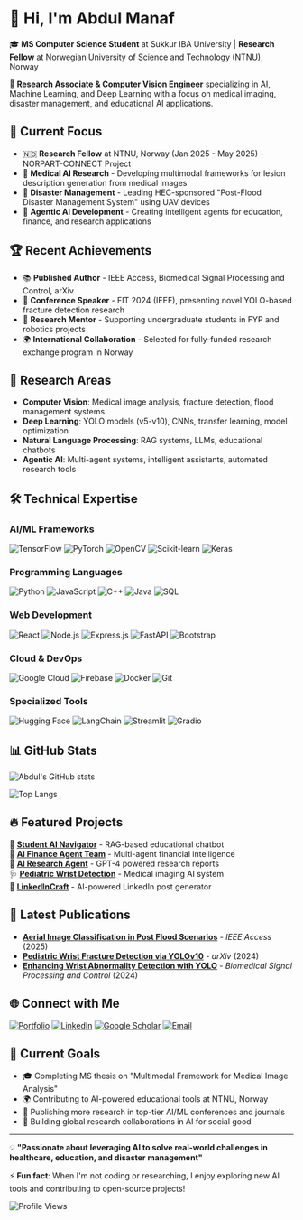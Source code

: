 # 👋 Hi, I'm Abdul Manaf

🎓 **MS Computer Science Student** at Sukkur IBA University | **Research Fellow** at Norwegian University of Science and Technology (NTNU), Norway

🔬 **Research Associate & Computer Vision Engineer** specializing in AI, Machine Learning, and Deep Learning with a focus on medical imaging, disaster management, and educational AI applications.

## 🚀 Current Focus

- 🇳🇴 **Research Fellow** at NTNU, Norway (Jan 2025 - May 2025) - NORPART-CONNECT Project
- 🏥 **Medical AI Research** - Developing multimodal frameworks for lesion description generation from medical images
- 🌊 **Disaster Management** - Leading HEC-sponsored "Post-Flood Disaster Management System" using UAV devices
- 🤖 **Agentic AI Development** - Creating intelligent agents for education, finance, and research applications

## 🏆 Recent Achievements

- 📚 **Published Author** - IEEE Access, Biomedical Signal Processing and Control, arXiv
- 🎯 **Conference Speaker** - FIT 2024 (IEEE), presenting novel YOLO-based fracture detection research
- 🏫 **Research Mentor** - Supporting undergraduate students in FYP and robotics projects
- 🌍 **International Collaboration** - Selected for fully-funded research exchange program in Norway

## 🔬 Research Areas

- **Computer Vision**: Medical image analysis, fracture detection, flood management systems
- **Deep Learning**: YOLO models (v5-v10), CNNs, transfer learning, model optimization
- **Natural Language Processing**: RAG systems, LLMs, educational chatbots
- **Agentic AI**: Multi-agent systems, intelligent assistants, automated research tools

## 🛠️ Technical Expertise

### AI/ML Frameworks
![TensorFlow](https://img.shields.io/badge/TensorFlow-%23FF6F00.svg?style=for-the-badge&logo=TensorFlow&logoColor=white)
![PyTorch](https://img.shields.io/badge/PyTorch-%23EE4C2C.svg?style=for-the-badge&logo=PyTorch&logoColor=white)
![OpenCV](https://img.shields.io/badge/OpenCV-%23white.svg?style=for-the-badge&logo=opencv&logoColor=white)
![Scikit-learn](https://img.shields.io/badge/scikit--learn-%23F7931E.svg?style=for-the-badge&logo=scikit-learn&logoColor=white)
![Keras](https://img.shields.io/badge/Keras-%23D00000.svg?style=for-the-badge&logo=Keras&logoColor=white)

### Programming Languages
![Python](https://img.shields.io/badge/python-3670A0?style=for-the-badge&logo=python&logoColor=ffdd54)
![JavaScript](https://img.shields.io/badge/javascript-%23323330.svg?style=for-the-badge&logo=javascript&logoColor=%23F7DF1E)
![C++](https://img.shields.io/badge/c++-%2300599C.svg?style=for-the-badge&logo=c%2B%2B&logoColor=white)
![Java](https://img.shields.io/badge/java-%23ED8B00.svg?style=for-the-badge&logo=java&logoColor=white)
![SQL](https://img.shields.io/badge/SQL-%2307405e.svg?style=for-the-badge&logo=sqlite&logoColor=white)

### Web Development
![React](https://img.shields.io/badge/react-%2320232a.svg?style=for-the-badge&logo=react&logoColor=%2361DAFB)
![Node.js](https://img.shields.io/badge/node.js-6DA55F?style=for-the-badge&logo=node.js&logoColor=white)
![Express.js](https://img.shields.io/badge/express.js-%23404d59.svg?style=for-the-badge&logo=express&logoColor=white)
![FastAPI](https://img.shields.io/badge/FastAPI-005571?style=for-the-badge&logo=fastapi)
![Bootstrap](https://img.shields.io/badge/bootstrap-%23563D7C.svg?style=for-the-badge&logo=bootstrap&logoColor=white)

### Cloud & DevOps
![Google Cloud](https://img.shields.io/badge/GoogleCloud-%234285F4.svg?style=for-the-badge&logo=google-cloud&logoColor=white)
![Firebase](https://img.shields.io/badge/Firebase-%23039BE5.svg?style=for-the-badge&logo=firebase)
![Docker](https://img.shields.io/badge/docker-%230db7ed.svg?style=for-the-badge&logo=docker&logoColor=white)
![Git](https://img.shields.io/badge/git-%23F05033.svg?style=for-the-badge&logo=git&logoColor=white)

### Specialized Tools
![Hugging Face](https://img.shields.io/badge/🤗%20Hugging%20Face-FFD21E?style=for-the-badge)
![LangChain](https://img.shields.io/badge/LangChain-1C3C3C?style=for-the-badge)
![Streamlit](https://img.shields.io/badge/Streamlit-%23FE4B4B.svg?style=for-the-badge&logo=streamlit&logoColor=white)
![Gradio](https://img.shields.io/badge/Gradio-%23FF6B6B.svg?style=for-the-badge)

## 📊 GitHub Stats

![Abdul's GitHub stats](https://github-readme-stats.vercel.app/api?username=AbdulManaf12&show_icons=true&theme=radical)

![Top Langs](https://github-readme-stats.vercel.app/api/top-langs/?username=AbdulManaf12&layout=compact&theme=radical)


## 🔥 Featured Projects

🚀 **[Student AI Navigator](https://student-ai-navigator.vercel.app/)** - RAG-based educational chatbot  
💼 **[AI Finance Agent Team](https://manafai.pythonanywhere.com/finance_agent)** - Multi-agent financial intelligence  
🔬 **[AI Research Agent](https://manafai.pythonanywhere.com/research_agent)** - GPT-4 powered research reports  
🩺 **[Pediatric Wrist Detection](https://huggingface.co/spaces/AbdulManaf12/wrist-anomaly-detection)** - Medical imaging AI system  
📝 **[LinkedInCraft](https://manafai.pythonanywhere.com/linkedin_post_generator)** - AI-powered LinkedIn post generator  

## 📝 Latest Publications

- **[Aerial Image Classification in Post Flood Scenarios](https://ieeexplore.ieee.org/document/10891453)** - *IEEE Access* (2025)
- **[Pediatric Wrist Fracture Detection via YOLOv10](https://arxiv.org/abs/2407.15689)** - *arXiv* (2024)
- **[Enhancing Wrist Abnormality Detection with YOLO](https://www.sciencedirect.com/science/article/pii/S1746809424002027)** - *Biomedical Signal Processing and Control* (2024)

## 🌐 Connect with Me

[![Portfolio](https://img.shields.io/badge/Portfolio-%23000000.svg?style=for-the-badge&logo=firefox&logoColor=#FF7139)](https://abdulmanaf12.github.io/)
[![LinkedIn](https://img.shields.io/badge/LinkedIn-%230077B5.svg?style=for-the-badge&logo=linkedin&logoColor=white)](https://www.linkedin.com/in/abdulmanaf12/)
[![Google Scholar](https://img.shields.io/badge/Google%20Scholar-%234285F4.svg?style=for-the-badge&logo=google-scholar&logoColor=white)](https://scholar.google.com/citations?user=hjN9iEgAAAAJ&hl=en)
[![Email](https://img.shields.io/badge/Email-D14836?style=for-the-badge&logo=gmail&logoColor=white)](mailto:abdulmanafsahito@gmail.com)

## 🎯 Current Goals

- 🎓 Completing MS thesis on "Multimodal Framework for Medical Image Analysis"
- 🌍 Contributing to AI-powered educational tools at NTNU, Norway
- 📖 Publishing more research in top-tier AI/ML conferences and journals
- 🤝 Building global research collaborations in AI for social good

---

💡 **"Passionate about leveraging AI to solve real-world challenges in healthcare, education, and disaster management"**

⚡ **Fun fact**: When I'm not coding or researching, I enjoy exploring new AI tools and contributing to open-source projects!

![Profile Views](https://komarev.com/ghpvc/?username=AbdulManaf12&color=brightgreen)

